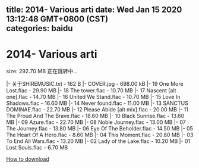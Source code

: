 
title: 2014- Various arti
date: Wed Jan 15 2020 13:12:48 GMT+0800 (CST)    
categories: baidu
---

# 2014- Various arti
size: 292.70 MB
 正在跳转中...
 
|- 关于SHIREMUSIC.txt - 162 B
|- COVER.jpg - 698.00 kB
|- 19 One More Lost.flac - 29.90 MB
|- 18 The tower.flac - 10.70 MB
|- 17 Nascent [alt one].flac - 14.70 MB
|- 16 United We Stand.flac - 10.70 MB
|- 15 Love In Shadows.flac - 16.60 MB
|- 14 Never found.flac - 11.00 MB
|- 13 SANCTUS DOMINAE.flac - 22.70 MB
|- 12 Please Abide [alt mix].flac - 20.00 MB
|- 11 The Proud And The Brave.flac - 18.60 MB
|- 10 Black Sunrise.flac - 13.60 MB
|- 09 Azure.flac - 22.70 MB
|- 08 Noble Journey.flac - 13.00 MB
|- 07 The Journey.flac - 13.80 MB
|- 06 Eye Of The Beholder.flac - 14.50 MB
|- 05 The Heart Of A Hero.flac - 8.60 MB
|- 04 This Moment.flac - 20.80 MB
|- 03 To End All Wars.flac - 13.20 MB
|- 02 Lady of the Lake.flac - 10.20 MB
|- 01 Lost Souls.flac - 6.70 MB

[How to download](https://bpcam.bemobtrk.com/go/2ceec3aa-1ca2-46d6-b9ff-aaa5c184517c?jno=238)